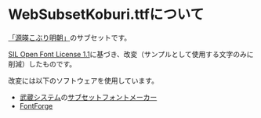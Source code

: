 # WebSubsetKoburi.ttfについて

[「源暎こぶり明朝」](http://okoneya.jp/font/)のサブセットです。

[SIL Open Font License 1.1](http://osdn.jp/projects/opensource/wiki/SIL_Open_Font_License_1.1)に基づき、改変（サンプルとして使用する文字のみに削減）したものです。

改変には以下のソフトウェアを使用しています。

* [武蔵システム](https://opentype.jp/)の[サブセットフォントメーカー](https://opentype.jp/subsetfontmk.htm)
* [FontForge](http://fontforge.github.io)
